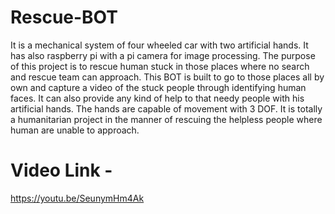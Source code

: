 # Rescue-BOT
It is a mechanical system of four wheeled car with two artificial hands. It has also raspberry pi with a pi camera for image processing. The purpose of this project is to rescue human stuck in those places where no search and rescue team can approach. This BOT is built to go to those places all by own and capture a video of the stuck people through identifying human faces. It can also provide any kind of help to that needy people with his artificial hands. The hands are capable of movement with 3 DOF. It is totally a humanitarian project in the manner of rescuing the helpless people where human are unable to approach.

# Video Link - 
https://youtu.be/SeunymHm4Ak
